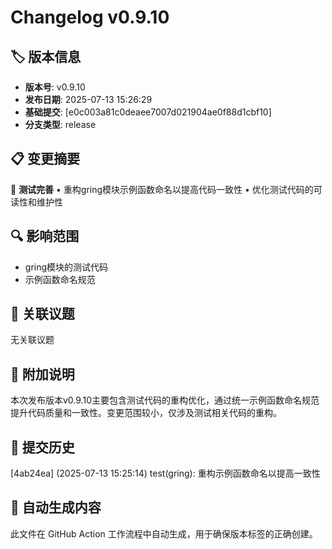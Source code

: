 # Changelog v0.9.10

## 🏷️ 版本信息

- **版本号**: v0.9.10
- **发布日期**: 2025-07-13 15:26:29
- **基础提交**: [e0c003a81c0deaee7007d021904ae0f88d1cbf10]
- **分支类型**: release

## 📋 变更摘要

🧪 **测试完善**
• 重构gring模块示例函数命名以提高代码一致性
• 优化测试代码的可读性和维护性

## 🔍 影响范围
- gring模块的测试代码
- 示例函数命名规范

## 🔗 关联议题
无关联议题

## 📝 附加说明
本次发布版本v0.9.10主要包含测试代码的重构优化，通过统一示例函数命名规范提升代码质量和一致性。变更范围较小，仅涉及测试相关代码的重构。

## 📜 提交历史
[4ab24ea] (2025-07-13 15:25:14) test(gring): 重构示例函数命名以提高一致性

## 🤖 自动生成内容
此文件在 GitHub Action 工作流程中自动生成，用于确保版本标签的正确创建。
